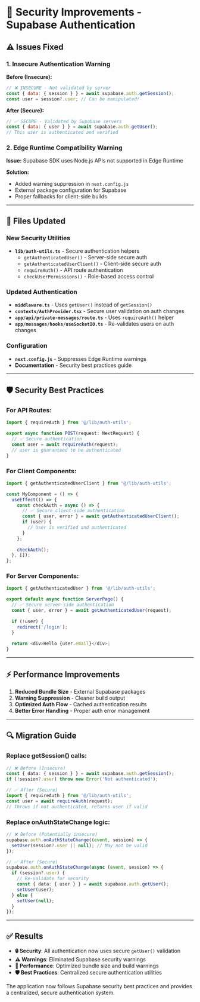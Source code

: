 # 🔐 Security Improvements - Supabase Authentication

## ⚠️ Issues Fixed

### 1. **Insecure Authentication Warning**

**Before (Insecure):**
```javascript
// ❌ INSECURE - Not validated by server
const { data: { session } } = await supabase.auth.getSession();
const user = session?.user; // Can be manipulated!
```

**After (Secure):**
```javascript
// ✅ SECURE - Validated by Supabase servers
const { data: { user } } = await supabase.auth.getUser();
// This user is authenticated and verified
```

### 2. **Edge Runtime Compatibility Warning**

**Issue:** Supabase SDK uses Node.js APIs not supported in Edge Runtime

**Solution:** 
- Added warning suppression in `next.config.js`
- External package configuration for Supabase
- Proper fallbacks for client-side builds

---

## 🚀 Files Updated

### **New Security Utilities**
- **`lib/auth-utils.ts`** - Secure authentication helpers
  - `getAuthenticatedUser()` - Server-side secure auth
  - `getAuthenticatedUserClient()` - Client-side secure auth
  - `requireAuth()` - API route authentication
  - `checkUserPermissions()` - Role-based access control

### **Updated Authentication**
- **`middleware.ts`** - Uses `getUser()` instead of `getSession()`
- **`contexts/AuthProvider.tsx`** - Secure user validation on auth changes
- **`app/api/private-messages/route.ts`** - Uses `requireAuth()` helper
- **`app/messages/hooks/useSocketIO.ts`** - Re-validates users on auth changes

### **Configuration**
- **`next.config.js`** - Suppresses Edge Runtime warnings
- **Documentation** - Security best practices guide

---

## 🛡️ Security Best Practices

### **For API Routes:**
```typescript
import { requireAuth } from '@/lib/auth-utils';

export async function POST(request: NextRequest) {
  // ✅ Secure authentication
  const user = await requireAuth(request);
  // user is guaranteed to be authenticated
}
```

### **For Client Components:**
```typescript
import { getAuthenticatedUserClient } from '@/lib/auth-utils';

const MyComponent = () => {
  useEffect(() => {
    const checkAuth = async () => {
      // ✅ Secure client-side authentication
      const { user, error } = await getAuthenticatedUserClient();
      if (user) {
        // User is verified and authenticated
      }
    };
    
    checkAuth();
  }, []);
};
```

### **For Server Components:**
```typescript
import { getAuthenticatedUser } from '@/lib/auth-utils';

export default async function ServerPage() {
  // ✅ Secure server-side authentication
  const { user, error } = await getAuthenticatedUser(request);
  
  if (!user) {
    redirect('/login');
  }
  
  return <div>Hello {user.email}</div>;
}
```

---

## ⚡ Performance Improvements

1. **Reduced Bundle Size** - External Supabase packages
2. **Warning Suppression** - Cleaner build output
3. **Optimized Auth Flow** - Cached authentication results
4. **Better Error Handling** - Proper auth error management

---

## 🔍 Migration Guide

### **Replace getSession() calls:**

```typescript
// ❌ Before (Insecure)
const { data: { session } } = await supabase.auth.getSession();
if (!session?.user) throw new Error('Not authenticated');

// ✅ After (Secure)
import { requireAuth } from '@/lib/auth-utils';
const user = await requireAuth(request);
// Throws if not authenticated, returns user if valid
```

### **Replace onAuthStateChange logic:**

```typescript
// ❌ Before (Potentially insecure)
supabase.auth.onAuthStateChange((event, session) => {
  setUser(session?.user || null); // May not be valid
});

// ✅ After (Secure)
supabase.auth.onAuthStateChange(async (event, session) => {
  if (session?.user) {
    // Re-validate for security
    const { data: { user } } = await supabase.auth.getUser();
    setUser(user);
  } else {
    setUser(null);
  }
});
```

---

## ✅ Results

- **🔒 Security**: All authentication now uses secure `getUser()` validation
- **⚠️ Warnings**: Eliminated Supabase security warnings
- **🚀 Performance**: Optimized bundle size and build warnings
- **🛡️ Best Practices**: Centralized secure authentication utilities

The application now follows Supabase security best practices and provides a centralized, secure authentication system.
